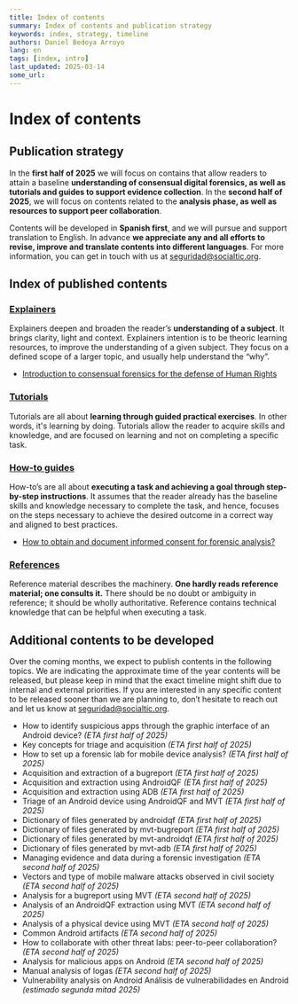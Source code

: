 ```yaml
---
title: Index of contents
summary: Index of contents and publication strategy
keywords: index, strategy, timeline
authors: Daniel Bedoya Arroyo
lang: en
tags: [index, intro]
last_updated: 2025-03-14
some_url:
---
```



# Index of contents

## Publication strategy 

In the **first half of 2025** we will focus on contains that allow readers to attain a baseline **understanding of consensual digital forensics, as well as tutorials and guides to support evidence collection**. In the **second half of 2025**, we will focus on contents related to the **analysis phase, as well as resources to support peer collaboration**. 

Contents will be developed in **Spanish first**, and we will pursue and support translation to English. In advance **we appreciate any and all efforts to revise, improve and translate contents into different languages**. For more information, you can get in touch with us at [seguridad@socialtic.org](mailto:seguridad@socialtic.org). 

## Index of published contents

### [Explainers](../explainers/)

Explainers deepen and broaden the reader’s **understanding of a subject**. It brings clarity, light and context. Explainers intention is to be theoric learning resources, to improve the understanding of a given subject. They focus on a defined scope of a larger topic, and usually help understand the “why”.

* [Introduction to consensual forensics for the defense of Human Rights](../explainers/01-how-to-obtain-informed-consent/01-how-to-obtain-informed-consent/)

### [Tutorials](../tutorials/)

Tutorials are all about **learning through guided practical exercises**. In other words, it's learning by doing. Tutorials allow the reader to acquire skills and knowledge, and are focused on learning and not on completing a specific task.

### [How-to guides](../how-tos/)

How-to’s are all about **executing a task and achieving a goal through step-by-step instructions**. It assumes that the reader already has the baseline skills and knowledge necessary to complete the task, and hence, focuses on the steps necessary to achieve the desired outcome in a correct way and aligned to best practices.

* [How to obtain and document informed consent for forensic analysis?](../how-tos/01-how-to-obtain-inforemd-consent/01-)

### [References](../references)

Reference material describes the machinery. **One hardly reads reference material; one consults it.** There should be no doubt or ambiguity in reference; it should be wholly authoritative. Reference contains technical knowledge that can be helpful when executing a task.


## Additional contents to be developed

Over the coming months, we expect to publish contents in the following topics. We are indicating the approximate time of the year contents will be released, but please keep in mind that the exact timeline might shift due to internal and external priorities. If you are interested in any specific content to be released sooner than we are planning to, don’t hesitate to reach out and let us know at  [seguridad@socialtic.org](mailto:seguridad@socialtic.org).

* How to identify suspicious apps through the graphic interface of an Android device? *(ETA first half of 2025\)*  
* Key concepts for triage and acquisition *(ETA first half of 2025\)*  
* How to set up a forensic lab for mobile device analysis? *(ETA first half of 2025\)*  
* Acquisition and extraction of a bugreport *(ETA first half of 2025\)*  
* Acquisition and extraction using AndroidQF *(ETA first half of 2025\)*  
* Acquisition and extraction using ADB *(ETA first half of 2025\)*  
* Triage of an Android device using AndroidQF and MVT *(ETA first half of 2025\)*
* Dictionary of files generated by androidqf *(ETA first half of 2025\)*
* Dictionary of files generated by mvt-bugreport *(ETA first half of 2025\)*
* Dictionary of files generated by mvt-androidqf *(ETA first half of 2025\)*
* Dictionary of files generated by mvt-adb *(ETA first half of 2025\)*
* Managing evidence and data during a forensic investigation *(ETA second half of 2025\)*   
* Vectors and type of mobile malware attacks observed in civil society *(ETA second half of 2025\)*   
* Analysis for a bugreport using MVT *(ETA second half of 2025\)*   
* Analysis of an AndroidQF extraction using MVT *(ETA second half of 2025\)*   
* Analysis of a physical device using MVT *(ETA second half of 2025\)*   
* Common Android artifacts *(ETA second half of 2025\)*   
* How to collaborate with other threat labs: peer-to-peer collaboration? *(ETA second half of 2025\)*   
* Analysis for malicious apps on Android *(ETA second half of 2025\)*   
* Manual analysis of logas *(ETA second half of 2025\)*   
* Vulnerability analysis on Android Análisis de vulnerabilidades en Android *(estimado segunda mitad 2025\)*
